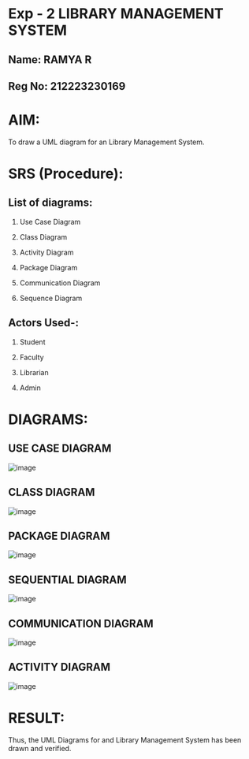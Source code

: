 # Exp - 2 LIBRARY MANAGEMENT SYSTEM

## Name: RAMYA R
## Reg No: 212223230169

# AIM:

To draw a UML diagram for an Library Management System.

# SRS (Procedure):

## List of diagrams:

1. Use Case Diagram

2. Class Diagram

3. Activity Diagram

4. Package Diagram

5. Communication Diagram

6. Sequence Diagram

## Actors Used-:

1. Student

2. Faculty

3. Librarian

4. Admin

# DIAGRAMS:
## USE CASE DIAGRAM
![image](https://github.com/user-attachments/assets/e79b7d8b-dd0d-47e7-be95-b7426f3f39e8)


## CLASS DIAGRAM
![image](https://github.com/user-attachments/assets/efc53ce4-e7e6-45dd-9371-9880fd9f4378)


## PACKAGE DIAGRAM
![image](https://github.com/user-attachments/assets/b06ffb94-c972-442a-ad24-951ca3228181)


## SEQUENTIAL DIAGRAM
![image](https://github.com/user-attachments/assets/29e89af2-30b6-44c1-be96-0f5c7e985b73)


## COMMUNICATION DIAGRAM
![image](https://github.com/user-attachments/assets/41af874b-e7d9-43ae-bf9a-66782f5b5350)


## ACTIVITY DIAGRAM
![image](https://github.com/user-attachments/assets/3567a172-04e2-4ab1-b224-c3fa8b2dd4c4)



# RESULT:
Thus, the UML Diagrams for and Library Management System has been drawn and verified.


